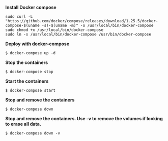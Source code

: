 **Install Docker compose**
```
sudo curl -L "https://github.com/docker/compose/releases/download/1.25.5/docker-compose-$(uname -s)-$(uname -m)" -o /usr/local/bin/docker-compose
sudo chmod +x /usr/local/bin/docker-compose
sudo ln -s /usr/local/bin/docker-compose /usr/bin/docker-compose
```
**Deploy with docker-compose**
```
$ docker-compose up -d
```
**Stop the containers**
```
$ docker-compose stop
```
**Start the containers**
```
$ docker-compose start
```
**Stop and remove the containers**
```
$ docker-compose down
```
**Stop and remove the containers. Use -v to remove the volumes if looking to erase all data.**
```
$ docker-compose down -v
```



